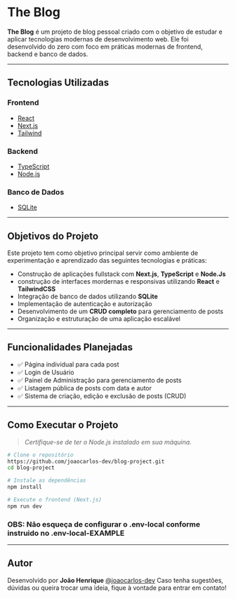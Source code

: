 # The Blog

**The Blog** é um projeto de blog pessoal criado com o objetivo de estudar e aplicar tecnologias modernas de desenvolvimento web. Ele foi desenvolvido do zero com foco em práticas modernas de frontend, backend e banco de dados.

---

## Tecnologias Utilizadas

### Frontend

- [React](https://reactjs.org/)
- [Next.js](https://nextjs.org/)
- [Tailwind](https://tailwindcss.com/)

### Backend

- [TypeScript](https://www.typescriptlang.org/)
- [Node.js](https://nodejs.org/)

### Banco de Dados

- [SQLite](https://www.sqlite.org/index.html)

---

## Objetivos do Projeto

Este projeto tem como objetivo principal servir como ambiente de experimentação e aprendizado das seguintes tecnologias e práticas:

- Construção de aplicações fullstack com **Next.js**, **TypeScript** e **Node.Js**
- construção de interfaces mordernas e responsivas utilizando **React** e **TailwindCSS**
- Integração de banco de dados utilizando **SQLite**
- Implementação de autenticação e autorização
- Desenvolvimento de um **CRUD completo** para gerenciamento de posts
- Organização e estruturação de uma aplicação escalável

---

## Funcionalidades Planejadas

- ✅ Página individual para cada post
- ✅ Login de Usuário
- ✅ Painel de Administração para gerenciamento de posts
- ✅ Listagem pública de posts com data e autor
- ✅ Sistema de criação, edição e exclusão de posts (CRUD)

---

## Como Executar o Projeto

> _Certifique-se de ter o Node.js instalado em sua máquina._

```bash
# Clone o repositório
https://github.com/joaocarlos-dev/blog-project.git
cd blog-project

# Instale as dependências
npm install

# Execute o frontend (Next.js)
npm run dev
```

### OBS: Não esqueça de configurar o .env-local conforme instruido no .env-local-EXAMPLE

---

## Autor

Desenvolvido por **João Henrique** [@joaocarlos-dev](https://github.com/joaocarlos-dev)
Caso tenha sugestões, dúvidas ou queira trocar uma ideia, fique à vontade para entrar em contato!
